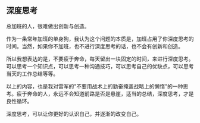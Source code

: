 ## 深度思考

总加班的人，很难做出创新与创造。

作为一条常年加班的单身狗，我认为这个问题的本质是，加班占用了你深度思考的时间。当然，如果你不加班，也不进行深度思考的话，也不会有创新和创造。

所以我想表达的是，不要疲于奔命，每天留出一块固定的时间，来进行深度思考。可以思考一个知识点，可以思考一种沟通技巧，可以思考自己的优缺点，可以思考当天的工作总结等等。

以上的内容，也是我对雷军的"不要用战术上的勤奋掩盖战略上的懒惰"的一种思考。疲于奔命的人，永远不会知道前路是否是悬崖，适当的总结，深度思考，才是良性循环。

深度思考，可以让你更好的认识自己，并逐渐的改变自己。
